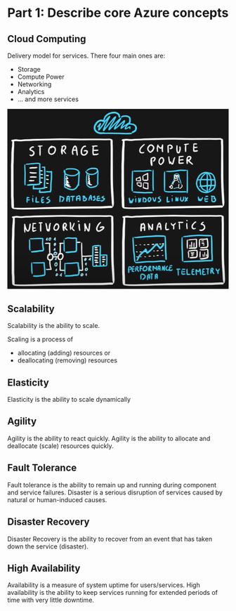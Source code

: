 # Part 1: Describe core Azure concepts

## Cloud Computing
Delivery model for services. There four main ones are: 
- Storage
- Compute Power
- Networking
- Analytics
- ... and more services

![image](./Assets/Image-526.png)

## Scalability
Scalability is the ability to scale. 

Scaling is a process of
- allocating (adding) resources or
- deallocating (removing) resources

## Elasticity
Elasticity is the ability to scale dynamically

## Agility
Agility is the ability to react quickly. Agility is the ability to allocate and deallocate (scale) resources quickly. 

## Fault Tolerance
Fault tolerance is the ability to remain up and running during component and service failures.
Disaster is a serious disruption of services caused by natural or human-induced causes. 

## Disaster Recovery
Disaster Recovery is the ability to recover from an event that has taken down the service (disaster).

## High Availability
Availability is a measure of system uptime for users/services. High availability is the ability to keep services running for extended periods of time with very little downtime. 